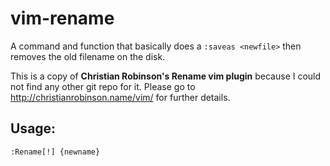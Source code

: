 vim-rename
==========

A command and function that basically does a ``:saveas <newfile>`` then removes the old filename on the disk.

This is a copy of **Christian Robinson's Rename vim plugin** because I could not find any other git repo for it.
Please go to http://christianrobinson.name/vim/ for further details. 

## Usage:

```
:Rename[!] {newname}
```
